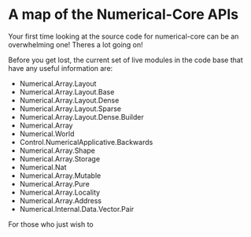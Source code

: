 # A map of the Numerical-Core APIs

Your first time looking at the source code for numerical-core can be
an overwhelming one! Theres a lot going on!

Before you get lost, the current set of live modules in the code base
that have any useful information are:

 *   Numerical.Array.Layout
 *   Numerical.Array.Layout.Base
 *   Numerical.Array.Layout.Dense
 *   Numerical.Array.Layout.Sparse
 *   Numerical.Array.Layout.Dense.Builder
 *   Numerical.Array
 *   Numerical.World
 *   Control.NumericalApplicative.Backwards
 *   Numerical.Array.Shape
 *   Numerical.Array.Storage
 *   Numerical.Nat
 *   Numerical.Array.Mutable
 *   Numerical.Array.Pure
 *   Numerical.Array.Locality
 *   Numerical.Array.Address
 *   Numerical.Internal.Data.Vector.Pair

For those who just wish to


